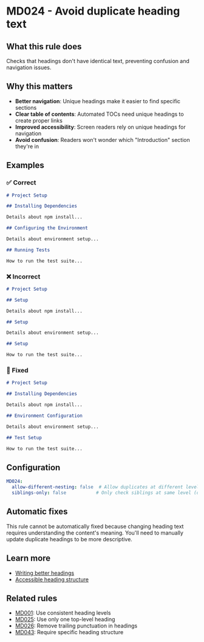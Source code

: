# MD024 - Avoid duplicate heading text

## What this rule does

Checks that headings don't have identical text, preventing confusion and navigation issues.

## Why this matters

- **Better navigation**: Unique headings make it easier to find specific sections
- **Clear table of contents**: Automated TOCs need unique headings to create proper links
- **Improved accessibility**: Screen readers rely on unique headings for navigation
- **Avoid confusion**: Readers won't wonder which "Introduction" section they're in

## Examples

<!-- rumdl-disable MD024 -->

### ✅ Correct

```markdown
# Project Setup

## Installing Dependencies

Details about npm install...

## Configuring the Environment

Details about environment setup...

## Running Tests

How to run the test suite...
```

### ❌ Incorrect

```markdown
# Project Setup

## Setup

Details about npm install...

## Setup

Details about environment setup...

## Setup

How to run the test suite...
```

### 🔧 Fixed

```markdown
# Project Setup

## Installing Dependencies

Details about npm install...

## Environment Configuration

Details about environment setup...

## Test Setup

How to run the test suite...
```

<!-- rumdl-enable MD024 -->

## Configuration

```yaml
MD024:
  allow-different-nesting: false  # Allow duplicates at different levels (default: false)
  siblings-only: false           # Only check siblings at same level (default: false)
```

## Automatic fixes

This rule cannot be automatically fixed because changing heading text requires understanding the content's meaning. You'll need to manually update duplicate headings to be more descriptive.

## Learn more

- [Writing better headings](https://www.nngroup.com/articles/headings-pickup-lines/)
- [Accessible heading structure](https://www.w3.org/WAI/tutorials/page-structure/headings/)

## Related rules

- [MD001](md001.md): Use consistent heading levels
- [MD025](md025.md): Use only one top-level heading
- [MD026](md026.md): Remove trailing punctuation in headings
- [MD043](md043.md): Require specific heading structure
